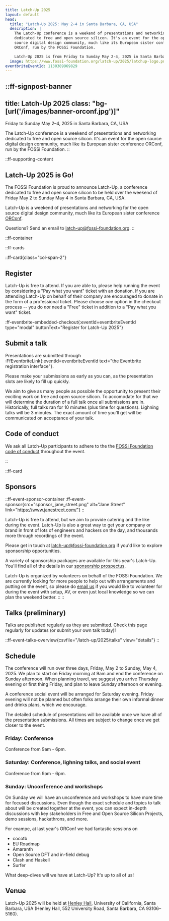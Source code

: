 ```yaml
---
title: Latch-Up 2025
layout: default
head:
  title: "Latch-Up 2025: May 2-4 in Santa Barbara, CA, USA"
  description: |
    The Latch-Up conference is a weekend of presentations and networking
    dedicated to free and open source silicon. It's an event for the open
    source digital design community, much like its European sister conference
    ORConf, run by the FOSSi Foundation.

    Latch-Up 2025 is from Friday to Sunday May 2-4, 2025 in Santa Barbara, CA.
  image: https://www.fossi-foundation.org/latch-up/2025/latchup-logo.png
eventbriteEventId: 1130389969829
---
```


::ff-signpost-banner
---
title: Latch-Up 2025
class: "bg-[url('/images/banner-orconf.jpg')]"
---

Friday to Sunday May 2&ndash;4, 2025 in Santa Barbara, CA, USA

The Latch-Up conference is a weekend of presentations and networking dedicated to free and open source silicon. It's an event for the open source digital design community, much like its European sister conference ORConf, run by the FOSSi Foundation.
::


::ff-supporting-content
## Latch-Up 2025 is Go!

The FOSSi Foundation is proud to announce Latch-Up, a conference dedicated to free and open source silicon to be held over the weekend of Friday May 2 to Sunday May 4 in Santa Barbara, CA, USA.

Latch-Up is a weekend of presentations and networking for the open source digital design community, much like its European sister conference [ORConf](https://orconf.org).

Questions? Send an email to [latch-up@fossi-foundation.org](mailto:latch-up@fossi-foundation.org?subject=Question).
::


::ff-container

::ff-cards

  ::ff-card{class="col-span-2"}

  ## Register

  Latch-Up is free to attend.
  If you are able to, please help running the event by considering a "Pay what you want" ticket with an donation.
  If you are attending Latch-Up on behalf of their company are encouraged to donate in the form of a professional ticket.
  Please choose *one* option in the checkout process -- you do *not* need a "Free" ticket in addition to a "Pay what you want" ticket.

  :ff-eventbrite-embedded-checkout{:eventId=eventbriteEventId type="modal" buttonText="Register for Latch-Up 2025"}

  ## Submit a talk

  Presentations are submitted through :FfEventbriteLink{:eventId=eventbriteEventId text="the Eventbrite registration interface"}.

  Please make your submissions as early as you can, as the presentation slots are likely to fill up quickly.

  We aim to give as many people as possible the opportunity to present their exciting work on free and open source silicon.
  To accomodate for that we will determine the duration of a full talk once all submissions are in.
  Historically, full talks ran for 10 minutes (plus time for questions).
  Lighning talks will be 3 minutes.
  The exact amount of time you'll get will be communicated on acceptance of your talk.

  ## Code of conduct

  We ask all Latch-Up participants to adhere to the the [FOSSi Foundation code of conduct](/code-of-conduct) throughout the event.

  ::

  ::ff-card

  ## Sponsors

  ::ff-event-sponsor-container
    :ff-event-sponsor{src="sponsor_jane_street.png" alt="Jane Street" link="https://www.janestreet.com/"}
  ::

  Latch-Up is free to attend, but we aim to provide catering and the like during the event. Latch-Up is also a great way to get your company or brand in front of lots of engineers and hackers on the day, and thousands more through recordings of the event.

  Please get in touch at [latch-up@fossi-foundation.org](mailto:latch-up@fossi-foundation.org?subject=Sponsorship) if you'd like to explore sponsorship opportunities.

  A variety of sponsorship packages are available for this year's Latch-Up.
  You'll find all of the details in our [sponsorship prospectus](latch-up_2025_sponsorship_prospectus.pdf).

  Latch-Up is organized by volunteers on behalf of the FOSSi Foundation. We are currently looking for more people to help out with arrangements and putting on the event, so please do [email us](mailto:latch-up@fossi-foundation.org?subject=Volunteering) if you would like to volunteer for during the event with setup, AV, or even just local knowledge so we can plan the weekend better.
  ::
::

## Talks (preliminary)

Talks are published regularly as they are submitted.
Check this page regularly for updates (or submit your own talk today)!

::ff-event-talks-overview{csvfile="/latch-up/2025/talks" view="details"}
::

## Schedule

The conference will run over three days, Friday, May 2 to Sunday, May 4, 2025.
We plan to start on Friday morning at 9am and end the conference on Sunday afternoon.
When planning travel, we suggest you arrive Thursday evening or first thing Friday, and plan to leave Sunday afternoon or evening.

A conference social event will be arranged for Saturday evening.
Friday evening will not be planned but often folks arrange their own informal dinner and drinks plans, which we encourage.

The detailed schedule of presentations will be available once we have all of the presentation submissions.
All times are subject to change once we get closer to the event.

### Friday: Conference

Conference from 9am - 6pm.

### Saturday: Conference, lighning talks, and social event

Conference from 9am - 6pm.

### Sunday: Unconference and workshops

On Sunday we will have an unconference and workshops to have more time for focused discussions.
Even though the exact schedule and topics to talk about will be created together at the event, you can expect in-depth discussions with key stakeholders in Free and Open Source Silicon Projects, demo sessions, hackathrons, and more.

For exampe, at last year's ORConf we had fantastic sessions on
* cocotb
* EU Roadmap
* Amaranth
* Open Source DFT and in-field debug
* Clash and Haskell
* Surfer

What deep-dives will we have at Latch-Up?
It's up to all of us!

## Venue

Latch-Up 2025 will be held at [Henley Hall](https://iee.ucsb.edu/henley-hall), University of California, Santa Barbara, USA (Henley Hall, 552 University Road, Santa Barbara, CA 93106–5160).
